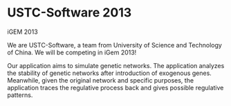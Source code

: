 USTC-Software 2013
=================

iGEM 2013


We are USTC-Software, a team from University of Science and Technology of China. We will be competing in iGem 2013!


Our application aims to simulate genetic networks. The application analyzes the stability of genetic networks after introduction of exogenous genes. Meanwhile, given the original network and specific purposes, the application traces the regulative process back and gives possible regulative patterns.
